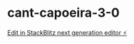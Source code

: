 # cant-capoeira-3-0

[Edit in StackBlitz next generation editor ⚡️](https://stackblitz.com/~/github.com/Freuby/cant-capoeira-3-0)